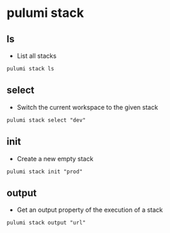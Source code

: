 # pulumi stack

## ls

- List all stacks

```shell
pulumi stack ls
```

## select

- Switch the current workspace to the given stack

```shell
pulumi stack select "dev"
```

## init

- Create a new empty stack

```shell
pulumi stack init "prod"
```

## output

- Get an output property of the execution of a stack

```shell
pulumi stack output "url"
```
